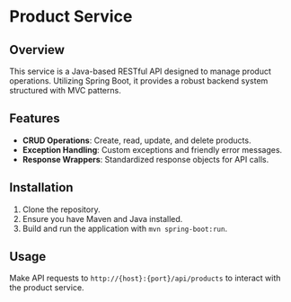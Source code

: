 # Product Service

## Overview
This service is a Java-based RESTful API designed to manage product operations. Utilizing Spring Boot, it provides a robust backend system structured with MVC patterns.

## Features
- **CRUD Operations**: Create, read, update, and delete products.
- **Exception Handling**: Custom exceptions and friendly error messages.
- **Response Wrappers**: Standardized response objects for API calls.

## Installation
1. Clone the repository.
2. Ensure you have Maven and Java installed.
3. Build and run the application with `mvn spring-boot:run`.

## Usage
Make API requests to `http://{host}:{port}/api/products` to interact with the product service.
